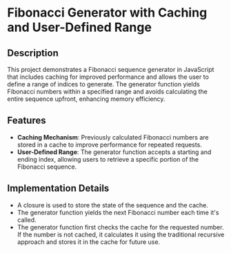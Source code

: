 # Fibonacci Generator with Caching and User-Defined Range

## Description

This project demonstrates a Fibonacci sequence generator in JavaScript that includes caching for improved performance and allows the user to define a range of indices to generate. The generator function yields Fibonacci numbers within a specified range and avoids calculating the entire sequence upfront, enhancing memory efficiency.

## Features

- **Caching Mechanism**: Previously calculated Fibonacci numbers are stored in a cache to improve performance for repeated requests.
- **User-Defined Range**: The generator function accepts a starting and ending index, allowing users to retrieve a specific portion of the Fibonacci sequence.

## Implementation Details

- A closure is used to store the state of the sequence and the cache.
- The generator function yields the next Fibonacci number each time it's called.
- The generator function first checks the cache for the requested number. If the number is not cached, it calculates it using the traditional recursive approach and stores it in the cache for future use.
